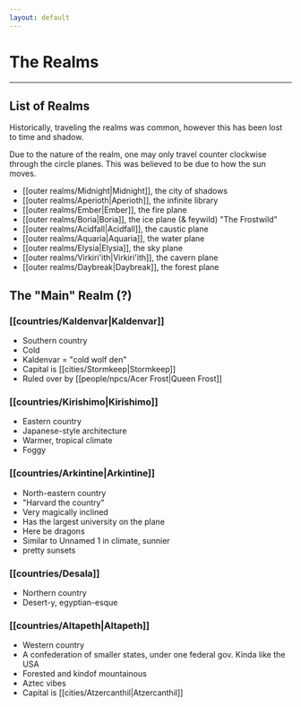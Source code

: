 ```yaml
---
layout: default
---
```


# The Realms

---

## List of Realms

Historically, traveling the realms was common, however this has been lost to time and shadow.

Due to the nature of the realm, one may only travel counter clockwise through the circle planes. This was believed to be due to how the sun moves.

- [[outer realms/Midnight|Midnight]], the city of shadows
- [[outer realms/Aperioth|Aperioth]], the infinite library
- [[outer realms/Ember|Ember]], the fire plane
- [[outer realms/Boria|Boria]], the ice plane (& feywild) "The Frostwild"
- [[outer realms/Acidfall|Acidfall]], the caustic plane
- [[outer realms/Aquaria|Aquaria]], the water plane
- [[outer realms/Elysia|Elysia]], the sky plane
- [[outer realms/Virkiri'ith|Virkiri'ith]], the cavern plane
- [[outer realms/Daybreak|Daybreak]], the forest plane

## The "Main" Realm (?)

### [[countries/Kaldenvar|Kaldenvar]]

- Southern country
- Cold
- Kaldenvar = "cold wolf den"
- Capital is [[cities/Stormkeep|Stormkeep]]
- Ruled over by [[people/npcs/Acer Frost|Queen Frost]]

### [[countries/Kirishimo|Kirishimo]]

- Eastern country
- Japanese-style architecture
- Warmer, tropical climate
- Foggy

### [[countries/Arkintine|Arkintine]]

- North-eastern country
- "Harvard the country"
- Very magically inclined
- Has the largest university on the plane
- Here be dragons
- Similar to Unnamed 1 in climate, sunnier
- pretty sunsets

### [[countries/Desala]]

- Northern country
- Desert-y, egyptian-esque

### [[countries/Altapeth|Altapeth]]

- Western country
- A confederation of smaller states, under one federal gov. Kinda like the USA
- Forested and kindof mountainous
- Aztec vibes
- Capital is [[cities/Atzercanthil|Atzercanthil]]